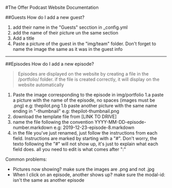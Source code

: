 #The Offer Podcast Website Documentation

##Guests
How do I add a new guest?

1. add their name in the "Guests" secction in _config.yml
2. add the name of their picture un the same section
3. Add a title
4. Paste a picture of the guest in the "img/team" folder. Don't forget to name the image the same as it was in the guest info

---------------------------------------------------------

##Episodes
How do I add a new episode?
> Episodes are displayed on the website by creating a file in the /portfolio/ folder. if the file is created correctly, it will display on the website automatically

1. Paste the image corresponding to the episode in img/portfolio
    1.a paste a picture with the name of the episode, no spaces (images must be .png) e.g: thepilot.png
    1.b paste another picture with the same name ending in "-thumbnail" e.g: thepilot-thumbnail.png
2. download the template file from [LINK TO DRIVE]
3. name the file following the convention YYYY-MM-DD-episode-number.markdown e.g: 2019-12-23-episode-8.markdown
4. in the file you've just renamed, just follow the instructions from each field. Instructions are marked by starting with a "#". Don't worry, the texto following the "#" will not show up, it's just to explain what each field does. all you need to edit is what comes after ":"

Common problems:
* Pictures now showing? make sure the images are .png and not .jpg
* When I click on an episode, another shows up? make sure the modal-id: isn't the same as another episode

